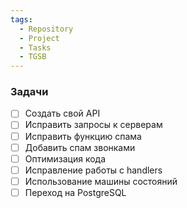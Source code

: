 ```yaml
---
tags:
  - Repository
  - Project
  - Tasks
  - TGSB
---
```

### Задачи
- [ ] Создать свой API
- [ ] Исправить запросы к серверам
- [ ] Исправить функцию спама
- [ ] Добавить спам звонками
- [ ] Оптимизация кода
- [ ] Исправление работы с handlers
- [ ] Использование машины состояний
- [ ] Переход на PostgreSQL